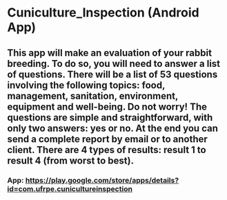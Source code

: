 # Cuniculture_Inspection (Android App)

## This app will make an evaluation of your rabbit breeding. To do so, you will need to answer a list of questions. There will be a list of 53 questions involving the following topics: food, management, sanitation, environment, equipment and well-being. Do not worry! The questions are simple and straightforward, with only two answers: yes or no. At the end you can send a complete report by email or to another client. There are 4 types of results: result 1 to result 4 (from worst to best).

### App: https://play.google.com/store/apps/details?id=com.ufrpe.cunicultureinspection
